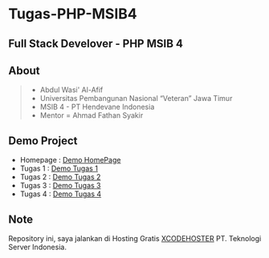 # Tugas-PHP-MSIB4

## Full Stack Develover - PHP MSIB 4

## About

> - Abdul Wasi' Al-Afif
> - Universitas Pembangunan Nasional “Veteran” Jawa Timur
> - MSIB 4 - PT Hendevane Indonesia
> - Mentor = Ahmad Fathan Syakir

## Demo Project

- Homepage : <a href="https://wasi.nasihosting.com/">Demo HomePage</a>
- Tugas 1 : <a href="https://wasi.nasihosting.com/TugasPHP1/">Demo Tugas 1</a>
- Tugas 2 : <a href="https://wasi.nasihosting.com/TugasPHP2/">Demo Tugas 2</a>
- Tugas 3 : <a href="https://wasi.nasihosting.com/TugasPHP3/">Demo Tugas 3</a>
- Tugas 4 : <a href="https://wasi.nasihosting.com/TugasPHP4/">Demo Tugas 4</a>

## Note

Repository ini, saya jalankan di Hosting Gratis <a href="https://xcodehoster.com/">XCODEHOSTER</a> PT. Teknologi Server Indonesia.

